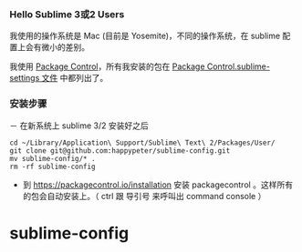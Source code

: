 ### Hello Sublime 3或2 Users

我使用的操作系统是 Mac (目前是 Yosemite)，不同的操作系统，在 sublime
配置上会有微小的差别。

我使用 [Package
Control](https://packagecontrol.io/installation)，所有我安装的包在 [Package
Control.sublime-settings 文件](https://github.com/happypeter/sublime-config/blob/master/Package%20Control.sublime-settings)
 中都列出了。



### 安装步骤

－ 在新系统上 sublime 3/2 安装好之后

```console
cd ~/Library/Application\ Support/Sublime\ Text\ 2/Packages/User/
git clone git@github.com:happypeter/sublime-config.git
mv sublime-config/* .
rm -rf sublime-config
```

- 到 https://packagecontrol.io/installation 安装 packagecontrol 。这样所有的包会自动安装上。（ ctrl 跟 导引号 来呼叫出 command console ）
# sublime-config
